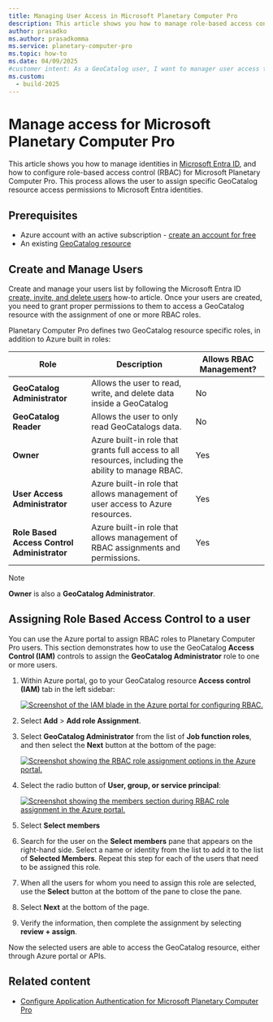 ```yaml
---
title: Managing User Access in Microsoft Planetary Computer Pro
description: This article shows you how to manage role-based access control (RBAC) access to Microsoft Planetary Computer Pro.
author: prasadko
ms.author: prasadkomma
ms.service: planetary-computer-pro
ms.topic: how-to
ms.date: 04/09/2025
#customer intent: As a GeoCatalog user, I want to manager user access to my GeoCatalog so that I can assigned the appropriate permissions to authorized users of Microsoft Planetary Computer Pro.
ms.custom:
  - build-2025
---
```


# Manage access for Microsoft Planetary Computer Pro

This article shows you how to manage identities in [Microsoft Entra ID](/entra/fundamentals/whatis), and how to configure role-based access control (RBAC) for Microsoft Planetary Computer Pro. This process allows the user to assign specific GeoCatalog resource access permissions to Microsoft Entra identities.

## Prerequisites

- Azure account with an active subscription - [create an account for free](https://azure.microsoft.com/pricing/purchase-options/azure-account?cid=msft_learn)
- An existing [GeoCatalog resource](./deploy-geocatalog-resource.md)

## Create and Manage Users

Create and manage your users list by following the Microsoft Entra ID [create, invite, and delete users](/entra/fundamentals/how-to-create-delete-users) how-to article. Once your users are created, you need to grant proper permissions to them to access a GeoCatalog resource with the assignment of one or more RBAC roles. 

Planetary Computer Pro defines two GeoCatalog resource specific roles, in addition to Azure built in roles:

| **Role**                          | **Description**                                                                                     | **Allows RBAC Management?** |
|------------------------------------|-----------------------------------------------------------------------------------------------------|----------------------|
| **GeoCatalog Administrator**       | Allows the user to read, write, and delete data inside a GeoCatalog                                 | No                   |
| **GeoCatalog Reader**              | Allows the user to only read GeoCatalogs data.                                                          | No                   |
| **Owner**                          | Azure built-in role that grants full access to all resources, including the ability to manage RBAC.  | Yes                  |
| **User Access Administrator**      | Azure built-in role that allows management of user access to Azure resources.                      | Yes                  |
| **Role Based Access Control Administrator** | Azure built-in role that allows management of RBAC assignments and permissions.                   | Yes                  |

> [!NOTE]
> **Owner** is also a **GeoCatalog Administrator**.

## Assigning Role Based Access Control to a user

You can use the Azure portal to assign RBAC roles to Planetary Computer Pro users. This section demonstrates how to use the GeoCatalog **Access Control (IAM)** controls to assign the **GeoCatalog Administrator** role to one or more users.

1. Within Azure portal, go to your GeoCatalog resource **Access control (IAM)** tab in the left sidebar:

    [ ![Screenshot of the IAM blade in the Azure portal for configuring RBAC.](media/role-based-access-control-identity-access-management-blade.png) ](media/role-based-access-control-identity-access-management-blade.png#lightbox)

1. Select **Add** > **Add role Assignment**. 
1. Select **GeoCatalog Administrator** from the list of **Job function roles**, and then select the **Next** button at the bottom of the page:

    [ ![Screenshot showing the RBAC role assignment options in the Azure portal.](media/role-based-access-control-role-assignment.png) ](media/role-based-access-control-role-assignment.png#lightbox)

1. Select the radio button of **User, group, or service principal**:

    [ ![Screenshot showing the members section during RBAC role assignment in the Azure portal.](media/role-based-access-control-members-section.png) ](media/role-based-access-control-members-section.png#lightbox)

1. Select **Select members**
1. Search for the user on the **Select members** pane that appears on the right-hand side. Select a name or identity from the list to add it to the list of **Selected Members**. Repeat this step for each of the users that need to be assigned this role. 
1. When all the users for whom you need to assign this role are selected, use the **Select** button at the bottom of the pane to close the pane.

1. Select **Next** at the bottom of the page.
1. Verify the information, then complete the assignment by selecting **review + assign**.

Now the selected users are able to access the GeoCatalog resource, either through Azure portal or APIs.

## Related content

- [Configure Application Authentication for Microsoft Planetary Computer Pro](./application-authentication.md)